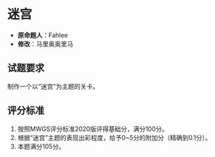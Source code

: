 # 迷宫

- **原命题人**：Fahlee
- **修改**：马里奥奥里马

## 试题要求

制作一个以“迷宫”为主题的关卡。

## 评分标准

1. 按照MWGS评分标准2020版评得基础分，满分100分。
2. 根据“迷宫”主题的表现出彩程度，给予0~5分的附加分（精确到0.1分）。
3. 本题满分105分。